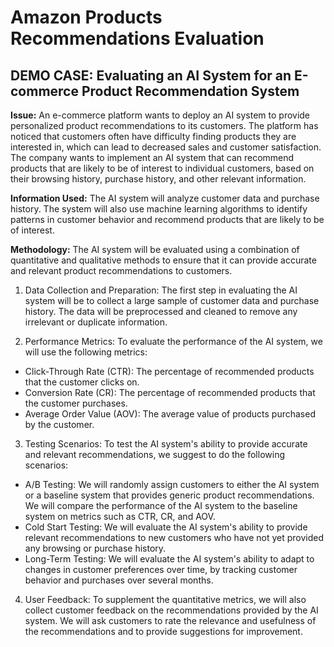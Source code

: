 # Amazon Products Recommendations Evaluation 

## DEMO CASE: Evaluating an AI System for an E-commerce Product Recommendation System

**Issue:** An e-commerce platform wants to deploy an AI system to provide personalized product recommendations to its customers. The platform has noticed that customers often have difficulty finding products they are interested in, which can lead to decreased sales and customer satisfaction. The company wants to implement an AI system that can recommend products that are likely to be of interest to individual customers, based on their browsing history, purchase history, and other relevant information.

**Information Used:** The AI system will analyze customer data and purchase history. The system will also use machine learning algorithms to identify patterns in customer behavior and recommend products that are likely to be of interest.

**Methodology:** The AI system will be evaluated using a combination of quantitative and qualitative methods to ensure that it can provide accurate and relevant product recommendations to customers.

1.	Data Collection and Preparation: The first step in evaluating the AI system will be to collect a large sample of customer data and purchase history. The data will be preprocessed and cleaned to remove any irrelevant or duplicate information.

2.	Performance Metrics: To evaluate the performance of the AI system, we will use the following metrics:
- Click-Through Rate (CTR): The percentage of recommended products that the customer clicks on.
- Conversion Rate (CR): The percentage of recommended products that the customer purchases.
- Average Order Value (AOV): The average value of products purchased by the customer.
  
3.	Testing Scenarios: To test the AI system's ability to provide accurate and relevant recommendations, we suggest to do the following scenarios:
- A/B Testing: We will randomly assign customers to either the AI system or a baseline system that provides generic product recommendations. We will compare the performance of the AI system to the baseline system on metrics such as CTR, CR, and AOV.
- Cold Start Testing: We will evaluate the AI system's ability to provide relevant recommendations to new customers who have not yet provided any browsing or purchase history.
- Long-Term Testing: We will evaluate the AI system's ability to adapt to changes in customer preferences over time, by tracking customer behavior and purchases over several months.

4.	User Feedback: To supplement the quantitative metrics, we will also collect customer feedback on the recommendations provided by the AI system. We will ask customers to rate the relevance and usefulness of the recommendations and to provide suggestions for improvement.
